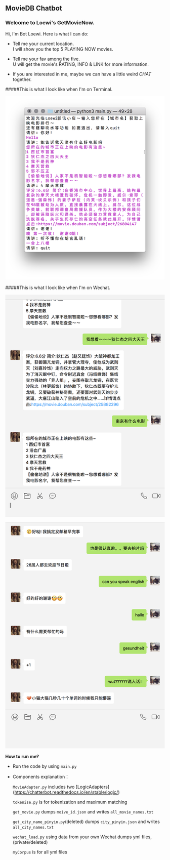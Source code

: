 ## MovieDB Chatbot

### Welcome to Loewi's GetMovieNow.

Hi, I'm Bot Loewi. Here is what I can do:

* Tell me your current location.  
I will show you the top 5 PLAYING NOW movies.

* Tell me your fav among the five.    
U will get the movie's RATING, INFO & LINK for more information.

* If you are interested in me, maybe we can have a little weird *CHAT* together.

#####This is what I look like when I'm on Terminal.

![Screenshot2](https://github.com/LoewiLu/Chatbot/blob/master/img/LoewiProject%20Screen%20Shot%201.png)

#####This is what I look like when I'm on Wechat.
 
![Screenshot0](https://github.com/LoewiLu/Chatbot/blob/master/img/Screen%20Shot%202018-08-01%20at%2010.21.39%20PM.png)

![Screenshot1](https://github.com/LoewiLu/Chatbot/blob/master/img/Screen%20Shot%202018-08-01%20at%2010.23.31%20PM.png)

**How to run me?** 

- Run the code by using `main.py`

- Components explanation：

	`MovieAdapter.py` includes two [LogicAdapters]
	(https://chatterbot.readthedocs.io/en/stable/logic/)
	
	`tokenise.py` is for tokenization and maximum matching
	
	`get_movie.py` dumps `moive_id.json` and writes `all_movie_names.txt`
	
	`get_city_name_pinyin.py`(deleted) dumps `city_pinyin.json` and writes `all_city_names.txt`
	
	`wechat_load.py` using data from your own Wechat dumps yml files,(private/deleted)
	
	`myCorpus` is for all yml files
